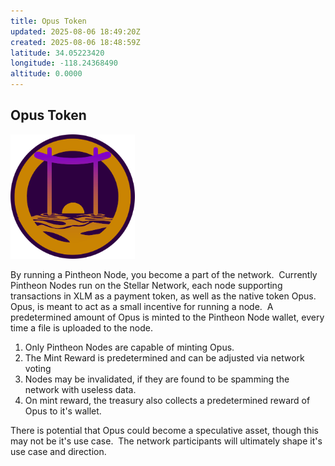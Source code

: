 ```yaml
---
title: Opus Token
updated: 2025-08-06 18:49:20Z
created: 2025-08-06 18:48:59Z
latitude: 34.05223420
longitude: -118.24368490
altitude: 0.0000
---
```


## Opus Token
<img src="/.vitepress/_resources/opus11.png" alt="opus11.png" width="199" height="199" class="jop-noMdConv">

By running a Pintheon Node, you become a part of the network.  Currently Pintheon Nodes run on the Stellar Network, each node supporting transactions in XLM as a payment token, as well as the native token Opus.  Opus, is meant to act as a small incentive for running a node.  A predetermined amount of Opus is minted to the Pintheon Node wallet, every time a file is uploaded to the node.

1.  Only Pintheon Nodes are capable of minting Opus.
2.  The Mint Reward is predetermined and can be adjusted via network voting
3.  Nodes may be invalidated, if they are found to be spamming the network with useless data.
4.  On mint reward, the treasury also collects a predetermined reward of Opus to it's wallet.

There is potential that Opus could become a speculative asset, though this may not be it's use case.  The network participants will ultimately shape it's use case and direction.